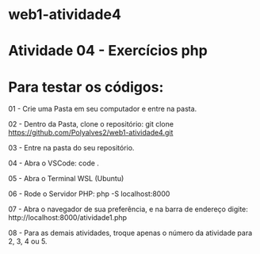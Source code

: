 # web1-atividade4
# Atividade 04 - Exercícios php

# Para testar os códigos:

01 - Crie uma Pasta em seu computador e entre na pasta.

02 - Dentro da Pasta, clone o repositório: git clone https://github.com/Polyalves2/web1-atividade4.git

03 - Entre na pasta do seu repositório.

04 - Abra o VSCode: code .

05 - Abra o Terminal WSL (Ubuntu)

06 - Rode o Servidor PHP: php -S localhost:8000

07 - Abra o navegador de sua preferência, e na barra de endereço digite: http://localhost:8000/atividade1.php

08 - Para as demais atividades, troque apenas o número da atividade para 2, 3, 4 ou 5.


